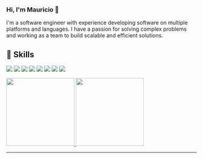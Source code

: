 ### Hi, I'm Mauricio 👋 

I'm a software engineer with experience developing software on multiple platforms and languages. I have a passion for solving complex problems and working as a team to build scalable and efficient solutions.


<!--
<div style="display: inline_block">
  <br>
  <img align="center" height="30" width="40" src="https://raw.githubusercontent.com/devicons/devicon/master/icons/javascript/javascript-plain.svg">
  <img align="center" height="30" width="40" src="https://raw.githubusercontent.com/devicons/devicon/master/icons/typescript/typescript-plain.svg">
  <img align="center" height="30" width="40" src="https://raw.githubusercontent.com/devicons/devicon/master/icons/react/react-original.svg">
  <img align="center" height="30" width="40" src="https://raw.githubusercontent.com/devicons/devicon/master/icons/html5/html5-original.svg">
  <img align="center" height="30" width="40" src="https://raw.githubusercontent.com/devicons/devicon/master/icons/css3/css3-original.svg"> 
  <img align="center" height="30" width="40" src="https://raw.githubusercontent.com/devicons/devicon/master/icons/nextjs/nextjs-original.svg">  
  <img align="center" height="30" width="40" src="https://raw.githubusercontent.com/devicons/devicon/master/icons/go/go-original.svg">  
  <img align="center" height="30" width="40" src="https://raw.githubusercontent.com/devicons/devicon/master/icons/nestjs/nestjs-plain.svg">  
</div>

-->

 
## 💼 Skills
 
![](https://img.shields.io/badge/Code-React-informational?style=flat&logo=react&logoColor=white&color=192576)
![](https://img.shields.io/badge/Code-Redux-informational?style=flat&logo=Redux&logoColor=white&color=192576)
![](https://img.shields.io/badge/Code-JavaScript-informational?style=flat&logo=JavaScript&logoColor=white&color=192576)
![](https://img.shields.io/badge/Code-TypeScript-informational?style=flat&logo=TypeScript&logoColor=white&color=192576)
![](https://img.shields.io/badge/Style-CSS-informational?style=flat&logo=css3&logoColor=white&color=192576)
![](https://img.shields.io/badge/Style-Tailwind-informational?style=flat&logo=Tailwind-CSS&logoColor=white&color=192576)
![](https://img.shields.io/badge/Style-Sass-informational?style=flat&logo=Sass&logoColor=white&color=192576)
![](https://img.shields.io/badge/Tools-Docker-informational?style=flat&logo=docker&logoColor=white&color=192576)

 

 <div>
  <a href="https://github.com/mauriciofsnts">
  <img height="180em" src="https://github-readme-stats.vercel.app/api?username=mauriciofsnts&show_icons=true&theme=react&include_all_commits=true&count_private=true"/>
  <img height="180em" src="https://github-readme-stats.vercel.app/api/top-langs/?username=mauriciofsnts&layout=compact&langs_count=7&theme=react"/>
  </a>
</div>
 
 
--- 
<!--
**mauriciofsnts/mauriciofsnts** is a ✨ _special_ ✨ repository because its `README.md` (this file) appears on your GitHub profile.

Here are some ideas to get you started:

- 🔭 I’m currently working on ...
- 🌱 I’m currently learning ...
- 👯 I’m looking to collaborate on ...
- 🤔 I’m looking for help with ...
- 💬 Ask me about ...
- 📫 How to reach me: ...
- 😄 Pronouns: ...
- ⚡ Fun fact: ...
-->
